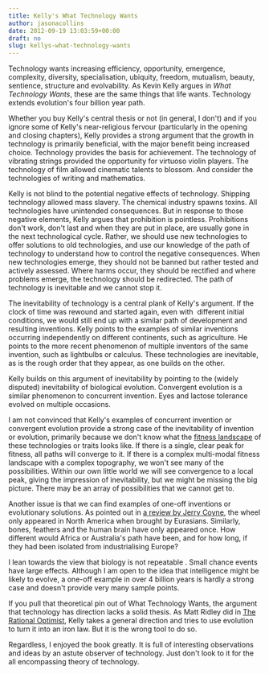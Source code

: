 ```yaml
---
title: Kelly's What Technology Wants
author: jasonacollins
date: 2012-09-19 13:03:59+00:00
draft: no
slug: kellys-what-technology-wants
---
```


Technology wants increasing efficiency, opportunity, emergence, complexity, diversity, specialisation, ubiquity, freedom, mutualism, beauty, sentience, structure and evolvability. As Kevin Kelly argues in *What Technology Wants*, these are the same things that life wants. Technology extends evolution's four billion year path.

Whether you buy Kelly's central thesis or not (in general, I don't) and if you ignore some of Kelly's near-religious fervour (particularly in the opening and closing chapters), Kelly provides a strong argument that the growth in technology is primarily beneficial, with the major benefit being increased choice. Technology provides the basis for achievement. The technology of vibrating strings provided the opportunity for virtuoso violin players. The technology of film allowed cinematic talents to blossom. And consider the technologies of writing and mathematics.

Kelly is not blind to the potential negative effects of technology. Shipping technology allowed mass slavery. The chemical industry spawns toxins. All technologies have unintended consequences. But in response to those negative elements, Kelly argues that prohibition is pointless. Prohibitions don't work, don't last and when they are put in place, are usually gone in the next technological cycle. Rather, we should use new technologies to offer solutions to old technologies, and use our knowledge of the path of technology to understand how to control the negative consequences. When new technologies emerge, they should not be banned but rather tested and actively assessed. Where harms occur, they should be rectified and where problems emerge, the technology should be redirected. The path of technology is inevitable and we cannot stop it.

The inevitability of technology is a central plank of Kelly's argument. If the clock of time was rewound and started again, even with  different initial conditions, we would still end up with a similar path of development and resulting inventions. Kelly points to the examples of similar inventions occurring independently on different continents, such as agriculture. He points to the more recent phenomenon of multiple inventors of the same invention, such as lightbulbs or calculus. These technologies are inevitable, as is the rough order that they appear, as one builds on the other.

Kelly builds on this argument of inevitability by pointing to the (widely disputed) inevitability of biological evolution. Convergent evolution is a similar phenomenon to concurrent invention. Eyes and lactose tolerance evolved on multiple occasions.

I am not convinced that Kelly's examples of concurrent invention or convergent evolution provide a strong case of the inevitability of invention or evolution, primarily because we don't know what the [fitness landscape](http://en.wikipedia.org/wiki/Fitness_landscape) of these technologies or traits looks like. If there is a single, clear peak for fitness, all paths will converge to it. If there is a complex multi-modal fitness landscape with a complex topography, we won't see many of the possibilities. Within our own little world we will see convergence to a local peak, giving the impression of inevitability, but we might be missing the big picture. There may be an array of possibilities that we cannot get to.

Another issue is that we can find examples of one-off inventions or evolutionary solutions. As pointed out in [a review by Jerry Coyne](http://www.nytimes.com/2010/11/07/books/review/Coyne-t.html?pagewanted=all), the wheel only appeared in North America when brought by Eurasians. Similarly, bones, feathers and the human brain have only appeared once. How different would Africa or Australia's path have been, and for how long, if they had been isolated from industrialising Europe?

I lean towards the view that biology is not repeatable . Small chance events have large effects. Although I am open to the idea that intelligence might be likely to evolve, a one-off example in over 4 billion years is hardly a strong case and doesn't provide very many sample points.

If you pull that theoretical pin out of What Technology Wants, the argument that technology has direction lacks a solid thesis. As Matt Ridley did in [The Rational Optimist](https://jasoncollins.blog/ridleys-the-rational-optimist/), Kelly takes a general direction and tries to use evolution to turn it into an iron law. But it is the wrong tool to do so.

Regardless, I enjoyed the book greatly. It is full of interesting observations and ideas by an astute observer of technology. Just don't look to it for the all encompassing theory of technology.
